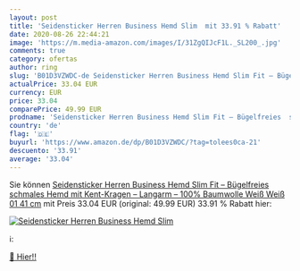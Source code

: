 ```yaml
---
layout: post
title: 'Seidensticker Herren Business Hemd Slim  mit 33.91 % Rabatt'
date: 2020-08-26 22:44:21
image: 'https://m.media-amazon.com/images/I/31ZgQIJcF1L._SL200_.jpg'
comments: true
category: ofertas
author: ring
slug: 'B01D3VZWDC-de Seidensticker Herren Business Hemd Slim Fit – Bügelfreies  schmales Hemd mit Kent-Kragen – Langarm – 100% Baumwolle   Weiß  Weiß 01    41 cm'
actualPrice: 33.04 EUR
currency: EUR
price: 33.04
comparePrice: 49.99 EUR
prodname: 'Seidensticker Herren Business Hemd Slim Fit – Bügelfreies  schmales Hemd mit Kent-Kragen – Langarm – 100% Baumwolle   Weiß  Weiß 01    41 cm'
country: 'de'
flag: '🇩🇪'
buyurl: 'https://www.amazon.de/dp/B01D3VZWDC/?tag=tolees0ca-21'
descuento: '33.91'
average: '33.04'
---
```


Sie können [Seidensticker Herren Business Hemd Slim Fit – Bügelfreies  schmales Hemd mit Kent-Kragen – Langarm – 100% Baumwolle   Weiß  Weiß 01    41 cm](https://www.amazon.de/dp/B01D3VZWDC/?tag=tolees0ca-21) mit Preis 33.04 EUR (original: 49.99 EUR) 33.91 % Rabatt hier:

[![Seidensticker Herren Business Hemd Slim ](https://m.media-amazon.com/images/I/31ZgQIJcF1L._SL200_.jpg)](https://www.amazon.de/dp/B01D3VZWDC/?tag=tolees0ca-21)

ℹ️:


[🛒 Hier!!](https://www.amazon.de/dp/B01D3VZWDC/?tag=tolees0ca-21)
